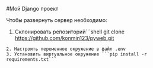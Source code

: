 #Мой Django проект

Чтобы развернуть сервер необходимо:
1. Склонировать репозиторий```shell git clone 
https://github.com/konmin123/pyweb.git
```
2. Настроить переменное окружение в файл .env
3. Установить виртуальное окружение ```pip install -r requirements.txt```